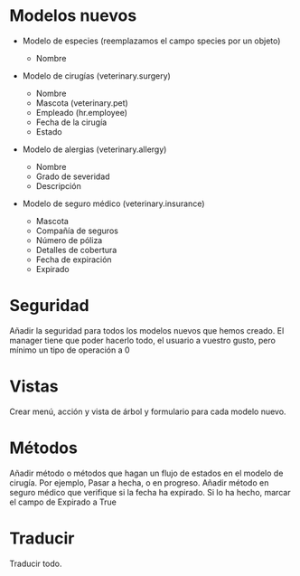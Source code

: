 
# Modelos nuevos

* Modelo de especies (reemplazamos el campo species por un objeto)
  * Nombre   

* Modelo de cirugías (veterinary.surgery)
  * Nombre
  * Mascota (veterinary.pet)
  * Empleado (hr.employee)
  * Fecha de la cirugía
  * Estado
    
* Modelo de alergias (veterinary.allergy)
  * Nombre
  * Grado de severidad
  * Descripción
   
    
* Modelo de seguro médico (veterinary.insurance)
  * Mascota
  * Compañía de seguros
  * Número de póliza
  * Detalles de cobertura
  * Fecha de expiración
  * Expirado
 
# Seguridad

Añadir la seguridad para todos los modelos nuevos que hemos creado. El manager tiene que poder hacerlo todo, el usuario a vuestro gusto, pero mínimo un tipo de operación a 0

# Vistas

Crear menú, acción y vista de árbol y formulario para cada modelo nuevo.

# Métodos

Añadir método o métodos que hagan un flujo de estados en el modelo de cirugía. Por ejemplo, Pasar a hecha, o en progreso.
Añadir método en seguro médico que verifique si la fecha ha expirado. Si lo ha hecho, marcar el campo de Expirado a True


# Traducir

Traducir todo.

